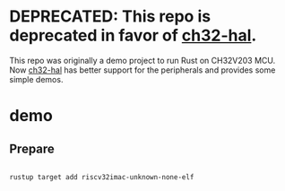 # DEPRECATED: This repo is deprecated in favor of [ch32-hal](https://github.com/ch32-rs/ch32-hal).

This repo was originally a demo project to run Rust on CH32V203 MCU.
Now [ch32-hal](https://github.com/ch32-rs/ch32-hal) has better support for the peripherals and provides some simple demos.

# demo

## Prepare

```shell

rustup target add riscv32imac-unknown-none-elf

```
